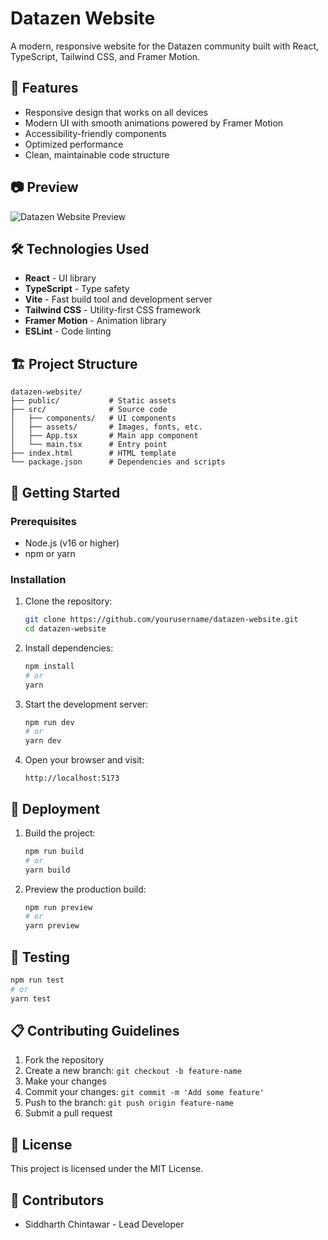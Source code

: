 # Datazen Website

A modern, responsive website for the Datazen community built with React, TypeScript, Tailwind CSS, and Framer Motion.

## 🚀 Features

- Responsive design that works on all devices
- Modern UI with smooth animations powered by Framer Motion
- Accessibility-friendly components
- Optimized performance
- Clean, maintainable code structure

## 📷 Preview

![Datazen Website Preview](preview.png)

## 🛠️ Technologies Used

- **React** - UI library
- **TypeScript** - Type safety
- **Vite** - Fast build tool and development server
- **Tailwind CSS** - Utility-first CSS framework
- **Framer Motion** - Animation library
- **ESLint** - Code linting

## 🏗️ Project Structure

```
datazen-website/
├── public/           # Static assets
├── src/              # Source code
│   ├── components/   # UI components
│   ├── assets/       # Images, fonts, etc.
│   ├── App.tsx       # Main app component
│   └── main.tsx      # Entry point
├── index.html        # HTML template
└── package.json      # Dependencies and scripts
```

## 🚦 Getting Started

### Prerequisites

- Node.js (v16 or higher)
- npm or yarn

### Installation

1. Clone the repository:
   ```bash
   git clone https://github.com/yourusername/datazen-website.git
   cd datazen-website
   ```

2. Install dependencies:
   ```bash
   npm install
   # or
   yarn
   ```

3. Start the development server:
   ```bash
   npm run dev
   # or
   yarn dev
   ```

4. Open your browser and visit:
   ```
   http://localhost:5173
   ```

## 🚢 Deployment

1. Build the project:
   ```bash
   npm run build
   # or
   yarn build
   ```

2. Preview the production build:
   ```bash
   npm run preview
   # or
   yarn preview
   ```

## 🧪 Testing

```bash
npm run test
# or
yarn test
```

## 📋 Contributing Guidelines

1. Fork the repository
2. Create a new branch: `git checkout -b feature-name`
3. Make your changes
4. Commit your changes: `git commit -m 'Add some feature'`
5. Push to the branch: `git push origin feature-name`
6. Submit a pull request

## 📄 License

This project is licensed under the MIT License.

## 👥 Contributors

- Siddharth Chintawar - Lead Developer

